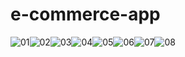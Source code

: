 # e-commerce-app
![01](https://user-images.githubusercontent.com/56593032/188278149-56480fc7-53eb-4ccc-a993-704dd6cc84ff.jpg)![02](https://user-images.githubusercontent.com/56593032/188278155-2d00cc12-8c99-48eb-9973-ba4e8365a1e0.jpg)![03](https://user-images.githubusercontent.com/56593032/188278158-a6d4d1e1-5d4d-4294-a15f-beae4fa7baba.jpg)![04](https://user-images.githubusercontent.com/56593032/188278163-c714ded0-c976-4351-a6fb-6434fdb34e22.jpg)![05](https://user-images.githubusercontent.com/56593032/188278165-b212404b-10f5-4f50-9c6c-3837256aec26.jpg)![06](https://user-images.githubusercontent.com/56593032/188278170-e91056ab-1cda-4d79-984e-f649d4f71fe3.jpg)![07](https://user-images.githubusercontent.com/56593032/188278173-4e495242-4d9d-480f-a47e-c4a5c7685288.jpg)![08](https://user-images.githubusercontent.com/56593032/188278174-f4b01ebc-b5bc-41c2-8f41-f5eefdb022de.jpg)
